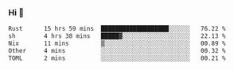 ### Hi 👋

<!--START_SECTION:waka-->

```txt
Rust      15 hrs 59 mins  ███████████████████░░░░░░   76.22 %
sh        4 hrs 38 mins   █████▓░░░░░░░░░░░░░░░░░░░   22.13 %
Nix       11 mins         ▒░░░░░░░░░░░░░░░░░░░░░░░░   00.89 %
Other     4 mins          ░░░░░░░░░░░░░░░░░░░░░░░░░   00.32 %
TOML      2 mins          ░░░░░░░░░░░░░░░░░░░░░░░░░   00.21 %
```

<!--END_SECTION:waka-->
